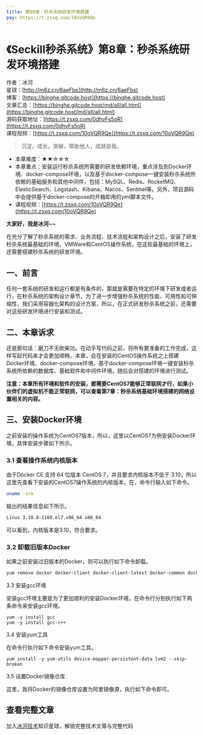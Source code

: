 ```yaml
---
title: 第08章：秒杀系统研发环境搭建
pay: https://t.zsxq.com/10oVQR9Qe
---
```


# 《Seckill秒杀系统》第8章：秒杀系统研发环境搭建

作者：冰河
<br/>星球：[http://m6z.cn/6aeFbs](http://m6z.cn/6aeFbs)
<br/>博客：[https://binghe.gitcode.host](https://binghe.gitcode.host)
<br/>文章汇总：[https://binghe.gitcode.host/md/all/all.html](https://binghe.gitcode.host/md/all/all.html)
<br/>源码获取地址：[https://t.zsxq.com/0dhvFs5oR](https://t.zsxq.com/0dhvFs5oR)
<br/>课程视频：[https://t.zsxq.com/10oVQR9Qe](https://t.zsxq.com/10oVQR9Qe)

> 沉淀，成长，突破，帮助他人，成就自我。

* 本章难度：★★☆☆☆
* 本章重点：安装运行秒杀系统所需要的研发依赖环境，重点涉及到Docker环境、docker-compose环境，以及基于docker-compose一键安装秒杀系统所依赖的基础服务和其他中间件，包括：MySQL、Redis、RocketMQ、ElasticSearch、Logstash、Kibana、Nacos、Sentinel等。另外，项目源码中会提供基于docker-compose的开箱即用的yml脚本文件。
* 课程视频：[https://t.zsxq.com/10oVQR9Qe](https://t.zsxq.com/10oVQR9Qe)

**大家好，我是冰河~~**

在充分了解了秒杀系统的需求、业务流程、技术流程和架构设计之后，安装了研发秒杀系统最基础的环境，VMWare和CentOS操作系统，在这些最基础的环境上，还需要搭建秒杀系统的研发环境。

## 一、前言

任何一套系统的研发和运行都是有条件的，那就是需要在特定的环境下研发或者运行，在秒杀系统的架构设计章节，为了进一步增强秒杀系统的性能、可用性和可伸缩性，我们采用容器化架构的设计方案，所以，在正式研发秒杀系统之前，还需要对这些研发环境进行安装和测试。

## 二、本章诉求

还是那句话：磨刀不无砍柴功。在动手写代码之前，将所有要准备的工作完成，这样写起代码来才会更加顺畅。本章，会在安装的CentOS操作系统之上搭建Docker环境、docker-compose环境，基于docker-compose环境一键安装秒杀系统所依赖的数据库、基础软件和中间件环境，随后会对搭建的环境进行测试。

**注意：本章所有环境和软件的安装，都需要CentOS7能够正常联网才行，如果小伙伴们的虚拟机不能正常联网，可以查看第7章：秒杀系统基础环境搭建的网络设置相关的内容。**

## 三、安装Docker环境

之前安装的操作系统为CentOS7版本，所以，这里以CentOS7为例安装Docker环境，具体安装步骤如下所示。

### 3.1 查看操作系统内核版本

由于Docker CE 支持 64 位版本 CentOS 7，并且要求内核版本不低于 3.10，所以这里先查看下安装的CentOS7操作系统的内核版本。在，命令行输入如下命令。

```bash
uname -srm
```

输出的结果信息如下所示。

```bash
Linux 3.10.0-1160.el7.x86_64 x86_64
```

可以看到，内核版本是3.10，符合要求。

### 3.2 卸载旧版本Docker

如果之前安装过旧版本的Docker，则可以执行如下命令卸载。

```bash
yum remove docker docker-client docker-client-latest docker-common docker-latest docker-latest-logrotate docker-logrotate docker-selinux docker-engine-selinux docker-engine docker-ce
```

3.3 安装gcc环境

安装gcc环境主要是为了更加顺利的安装Docker环境，在命令行分别执行如下两条命令来安装gcc环境。

    yum -y install gcc
    yum -y install gcc-c++

3.4 安装yum工具

在命令行执行如下命令安装yum工具。

    yum install -y yum-utils device-mapper-persistent-data lvm2 --skip-broken

3.5 设置Docker镜像仓库

这里，我将Docker的镜像仓库设置为阿里镜像源，执行如下命令即可。

## 查看完整文章

加入[冰河技术](http://m6z.cn/6aeFbs)知识星球，解锁完整技术文章与完整代码